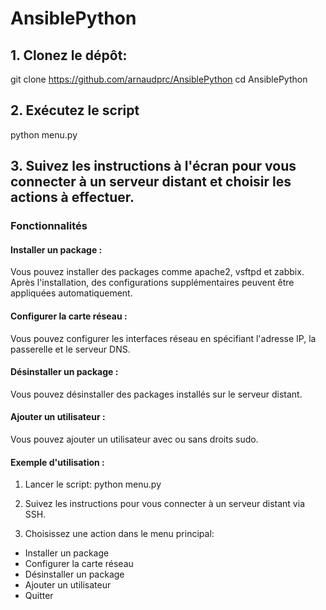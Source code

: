 # AnsiblePython

## 1. Clonez le dépôt:
git clone https://github.com/arnaudprc/AnsiblePython
cd AnsiblePython

## 2. Exécutez le script
python menu.py

## 3. Suivez les instructions à l'écran pour vous connecter à un serveur distant et choisir les actions à effectuer.

### Fonctionnalités

#### Installer un package : 
Vous pouvez installer des packages comme apache2, vsftpd et zabbix. Après l'installation, des configurations supplémentaires peuvent être appliquées automatiquement.

#### Configurer la carte réseau :
Vous pouvez configurer les interfaces réseau en spécifiant l'adresse IP, la passerelle et le serveur DNS.

#### Désinstaller un package : 
Vous pouvez désinstaller des packages installés sur le serveur distant.

#### Ajouter un utilisateur : 
Vous pouvez ajouter un utilisateur avec ou sans droits sudo.

#### Exemple d'utilisation :
1. Lancer le script: python menu.py
2. Suivez les instructions pour vous connecter à un serveur distant via SSH.

3. Choisissez une action dans le menu principal:
- Installer un package
- Configurer la carte réseau
- Désinstaller un package
- Ajouter un utilisateur
- Quitter